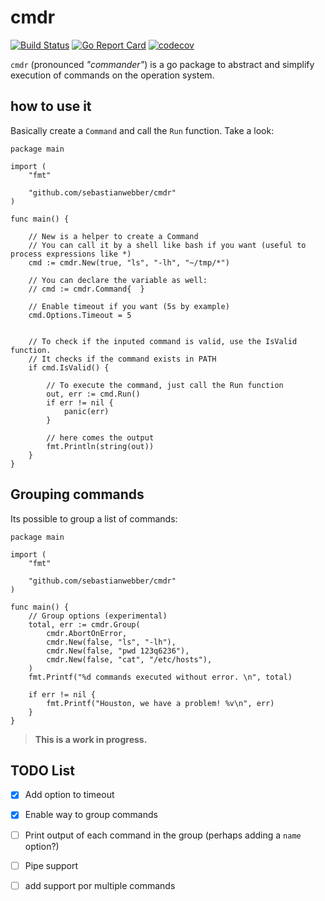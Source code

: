# cmdr
[![Build Status](https://travis-ci.org/sebastianwebber/cmdr.svg?branch=master)](https://travis-ci.org/sebastianwebber/cmdr) [![Go Report Card](https://goreportcard.com/badge/github.com/sebastianwebber/cmdr)](https://goreportcard.com/report/github.com/sebastianwebber/cmdr) [![codecov](https://codecov.io/gh/sebastianwebber/cmdr/branch/master/graph/badge.svg)](https://codecov.io/gh/sebastianwebber/cmdr) 


`cmdr` (pronounced  _"commander"_) is a go package to abstract and simplify execution of commands on the operation system. 

## how to use it

Basically create a `Command` and call the `Run` function. Take a look:

```golang
package main

import (
    "fmt"

    "github.com/sebastianwebber/cmdr"
)

func main() {
    
    // New is a helper to create a Command
    // You can call it by a shell like bash if you want (useful to process expressions like *)
    cmd := cmdr.New(true, "ls", "-lh", "~/tmp/*")
    
    // You can declare the variable as well:
    // cmd := cmdr.Command{  }

    // Enable timeout if you want (5s by example)
    cmd.Options.Timeout = 5


    // To check if the inputed command is valid, use the IsValid function.
    // It checks if the command exists in PATH
    if cmd.IsValid() {

        // To execute the command, just call the Run function
        out, err := cmd.Run()
        if err != nil {
            panic(err)
        }
        
        // here comes the output
        fmt.Println(string(out))
    }
}
```

## Grouping commands

Its possible to group a list of commands:

```golang
package main

import (
    "fmt"

    "github.com/sebastianwebber/cmdr"
)

func main() {
    // Group options (experimental)
    total, err := cmdr.Group(
        cmdr.AbortOnError,
        cmdr.New(false, "ls", "-lh"),
        cmdr.New(false, "pwd 123q6236"),
        cmdr.New(false, "cat", "/etc/hosts"),
    )
    fmt.Printf("%d commands executed without error. \n", total)

    if err != nil {
        fmt.Printf("Houston, we have a problem! %v\n", err)
    }
}
```
> **This is a work in progress.** 


## TODO List

- [x] Add option to timeout
- [x] Enable way to group commands
- [ ] Print output of each command in the group (perhaps adding a `name` option?)
- [ ] Pipe support
- [ ] add support por multiple commands


